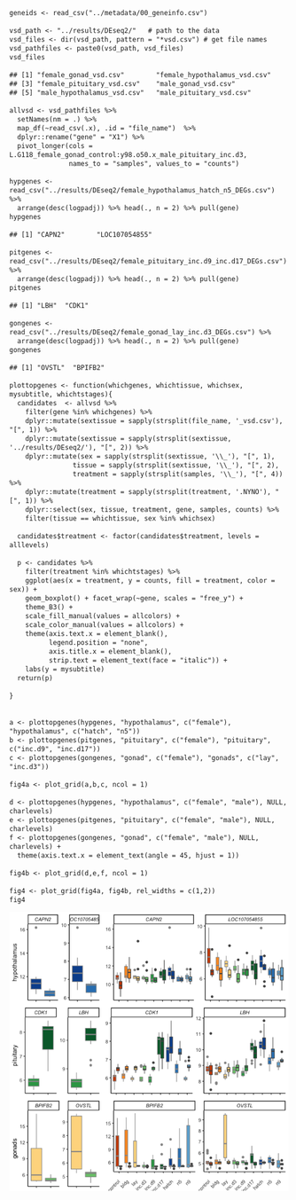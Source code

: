     geneids <- read_csv("../metadata/00_geneinfo.csv")

    vsd_path <- "../results/DEseq2/"   # path to the data
    vsd_files <- dir(vsd_path, pattern = "*vsd.csv") # get file names
    vsd_pathfiles <- paste0(vsd_path, vsd_files)
    vsd_files

    ## [1] "female_gonad_vsd.csv"        "female_hypothalamus_vsd.csv"
    ## [3] "female_pituitary_vsd.csv"    "male_gonad_vsd.csv"         
    ## [5] "male_hypothalamus_vsd.csv"   "male_pituitary_vsd.csv"

    allvsd <- vsd_pathfiles %>%
      setNames(nm = .) %>% 
      map_df(~read_csv(.x), .id = "file_name")  %>% 
      dplyr::rename("gene" = "X1") %>% 
      pivot_longer(cols = L.G118_female_gonad_control:y98.o50.x_male_pituitary_inc.d3, 
                   names_to = "samples", values_to = "counts") 

    hypgenes <- read_csv("../results/DEseq2/female_hypothalamus_hatch_n5_DEGs.csv") %>%
      arrange(desc(logpadj)) %>% head(., n = 2) %>% pull(gene)
    hypgenes

    ## [1] "CAPN2"        "LOC107054855"

    pitgenes <- read_csv("../results/DEseq2/female_pituitary_inc.d9_inc.d17_DEGs.csv") %>%
      arrange(desc(logpadj)) %>% head(., n = 2) %>% pull(gene)
    pitgenes

    ## [1] "LBH"  "CDK1"

    gongenes <- read_csv("../results/DEseq2/female_gonad_lay_inc.d3_DEGs.csv") %>%
      arrange(desc(logpadj)) %>% head(., n = 2) %>% pull(gene)
    gongenes

    ## [1] "OVSTL"  "BPIFB2"

    plottopgenes <- function(whichgenes, whichtissue, whichsex, mysubtitle, whichtstages){
      candidates  <- allvsd %>%
        filter(gene %in% whichgenes) %>%
        dplyr::mutate(sextissue = sapply(strsplit(file_name, '_vsd.csv'), "[", 1)) %>%
        dplyr::mutate(sextissue = sapply(strsplit(sextissue, '../results/DEseq2/'), "[", 2)) %>%
        dplyr::mutate(sex = sapply(strsplit(sextissue, '\\_'), "[", 1),
                    tissue = sapply(strsplit(sextissue, '\\_'), "[", 2),
                    treatment = sapply(strsplit(samples, '\\_'), "[", 4)) %>%
        dplyr::mutate(treatment = sapply(strsplit(treatment, '.NYNO'), "[", 1)) %>%
        dplyr::select(sex, tissue, treatment, gene, samples, counts) %>%
        filter(tissue == whichtissue, sex %in% whichsex) 
      
      candidates$treatment <- factor(candidates$treatment, levels = alllevels)
      
      p <- candidates %>%
        filter(treatment %in% whichtstages) %>%
        ggplot(aes(x = treatment, y = counts, fill = treatment, color = sex)) +
        geom_boxplot() + facet_wrap(~gene, scales = "free_y") + 
        theme_B3() +
        scale_fill_manual(values = allcolors) +
        scale_color_manual(values = allcolors) +
        theme(axis.text.x = element_blank(),
              legend.position = "none",
              axis.title.x = element_blank(),
              strip.text = element_text(face = "italic")) +
        labs(y = mysubtitle) 
      return(p)
      
    }


    a <- plottopgenes(hypgenes, "hypothalamus", c("female"), "hypothalamus", c("hatch", "n5")) 
    b <- plottopgenes(pitgenes, "pituitary", c("female"), "pituitary", c("inc.d9", "inc.d17")) 
    c <- plottopgenes(gongenes, "gonad", c("female"), "gonads", c("lay", "inc.d3"))

    fig4a <- plot_grid(a,b,c, ncol = 1) 

    d <- plottopgenes(hypgenes, "hypothalamus", c("female", "male"), NULL, charlevels) 
    e <- plottopgenes(pitgenes, "pituitary", c("female", "male"), NULL, charlevels) 
    f <- plottopgenes(gongenes, "gonad", c("female", "male"), NULL, charlevels) + 
      theme(axis.text.x = element_text(angle = 45, hjust = 1))

    fig4b <- plot_grid(d,e,f, ncol = 1)

    fig4 <- plot_grid(fig4a, fig4b, rel_widths = c(1,2))
    fig4

![](../figures/fig4-1.png)
